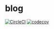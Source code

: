 # blog

[![CircleCI](https://circleci.com/gh/amoseui/blog/tree/master.svg?style=shield)](https://circleci.com/gh/amoseui/blog/tree/master)
[![codecov](https://codecov.io/gh/amoseui/blog/branch/master/graph/badge.svg)](https://codecov.io/gh/amoseui/blog)
